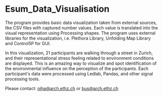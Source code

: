 # Esum_Data_Visualisation
The program provides basic data visualization taken from external sources, like CSV files with captured number values. Each value is translated into the visual representation using Processing shapes. The program uses external libraries for the visualization, i.e. Plethora Library, Unfolding Map Library and Control5P for GUI. 

In this visualization, 21 participants are walking through a street in Zurich, and their representational stress feeling related to environment conditions are displayed. This is an amazing way to visualize and spot identification of the environmental influence on the perception of the participants. Each participant's data were processed using Ledlab, Pandas, and other signal processing tools.

Please contact: ojha@arch.ethz.ch or bus@arch.ethz.ch 

